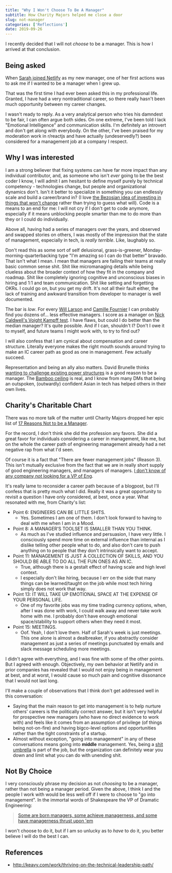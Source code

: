 ```yaml
---
title: "Why I Won't Choose To Be A Manager"
subtitle: How Charity Majors helped me close a door
slug: not-manager
categories: ['Reflections']
date: 2019-09-26
---
```


I recently decided that I will not _choose_ to be a manager. This is how I arrived at that conclusion.

## Being asked

When [Sarah joined Netlify](https://sarah.dev/blog/why-netlify) as my new manager, one of her first actions was to ask me if I wanted to be a manager when I grew up.

That was the first time I had ever been asked this in my professional life. Granted, I have had a very nontraditional career, so there really hasn't been much opportunity between my career changes.

I wasn't ready to reply. As a very analytical person who tries his damndest to be fair, I can often argue both sides. On one extreme, I've been told I lack "Emotional Intelligence" and communication skills. I'm definitely an introvert and don't get along with everybody. On the other, I've been praised for my moderation work in r/reactjs and have actually (undeservedly?) been considered for a management job at a company I respect.

## Why I was interested

I am a strong believer that fixing systems can have far more impact than any individual contributor, and, as someone who isn't _ever_ going to be the best coder I know, I will admit I am hesitant to define myself purely by technical competency - technologies change, but people and organizational dynamics don't. Isn't it better to specialize in something you can endlessly scale and build a career/brand in? (I love [the Bezosian idea of investing in things that won't change](https://www.goodreads.com/quotes/966699-i-very-frequently-get-the-question-what-s-going-to-change) rather than trying to guess what will). Code is a means to an end for me: I will not cry if I don't get to code anymore, especially if it means unblocking people smarter than me to do more than they or I could do individually.

Above all, having had a series of managers over the years, and observed and swapped stories on others, I was mostly of the impression that the state of management, especially in tech, is _really terrible_. Like, laughably so.

Don't read this as some sort of self delusional, grass-is-greener, Monday-morning-quarterbacking type "I'm amazing so I can do that better" bravado. That isn't what I mean. I mean that managers are failing their teams at really basic common sense shit. Shit like micromanaging details while being clueless about the broader context of how they fit in the company and roadmap. Shit like completely ignoring cognitive and unconscious biases in hiring and 1:1 and team communication. Shit like setting and forgetting OKRs. I could go on, but you get my drift. It's not all their fault either, the lack of training and awkward transition from developer to manager is well documented.

The bar is _low_. For every [Will Larson](https://lethain.com) and [Camille Fournier](https://www.amazon.com/Managers-Path-Leaders-Navigating-Growth/dp/1491973897) I can probably find you dozens of... less effective managers. I score as a manager on [Nick Caldwell's Voight Kampff test](https://hackernoon.com/a-voight-kampff-test-for-identifying-engineering-managers-bb8512c70857). I have flaws, but could I do better than the median manager? It's quite possible. And if I can, shouldn't I? Don't I owe it to myself, and future teams I might work with, to try to find out?

I will also confess that I am cynical about compensation and career structure. Literally everyone makes the right mouth sounds around trying to make an IC career path as good as one in management. Few actually succeed.

Representation and being an ally also matters. David Brunelle thinks [wanting to challenge existing power structures](https://www.davidbrunelle.com/2019-09-12-reasons-to-try-management/) is a good reason to be a manager. The [Bamboo ceiling](https://en.wikipedia.org/wiki/Bamboo_ceiling) is real, and I know from many DMs that being an outspoken, (outwardly) confident Asian in tech has helped others in their own lives.

## Charity's Charitable Chart

There was no more talk of the matter until Charity Majors dropped her epic list of [17 Reasons Not to be a Manager](https://charity.wtf/2019/09/08/reasons-not-to-be-a-manager/).

For the record, I don't think she did the profession any favors. She did a great favor for individuals considering a career in management, like me, but on the whole the career path of engineering management already had a net negative rap from what I'd seen.

Of course it is a fact that "There are fewer management jobs" (Reason 3). This isn't mutually exclusive from the fact that we are in really short supply of good engineering managers, and managers of managers. [I don't know of any company _not_ looking for a VP of Eng](https://mobile.twitter.com/swyx/status/1158466756777783296).

It's really lame to reconsider a career path because of a blogpost, but I'll confess that is pretty much what I did. Really it was a great opportunity to revisit a question I have only considered, at best, once a year. What resonated with me, from Charity's list:

- Point 6: ENGINEERS CAN BE LITTLE SHITS.
  - Yes. Sometimes I am one of them. I don't look forward to having to deal with me when I am in a Mood.
- Point 8: A MANAGER’S TOOLSET IS SMALLER THAN YOU THINK.
  - As much as I've studied influence and persuasion, I have very little. I consciously spend more time on external influence than internal as I dislike telling other people what to do, and also don't care to push anything on to people that they don't intrinsically want to accept.
- Point 11: MANAGEMENT IS JUST A COLLECTION OF SKILLS, AND YOU SHOULD BE ABLE TO DO ALL THE FUN ONES AS AN IC.
  - True, although there is a gestalt effect of having scale and high level context.
  - I especially don't like hiring, because I err on the side that many things can be learned/taught on the job while most tech hiring simply does not work that way.
- Point 13: IT WILL TAKE UP EMOTIONAL SPACE AT THE EXPENSE OF YOUR PERSONAL LIFE.
  - One of my favorite jobs was my time trading currency options, when, after I was done with work, I could walk away and never take work home with me. I probably don't have enough emotional space/stability to support others when they need it most.
- Point 15: MEETINGS.
  - Oof. Yeah, I don't love them. Half of Sarah's week is just meetings. This one alone is almost a dealbreaker, if you abstractly consider management as just a series of meetings punctuated by emails and slack message scheduling more meetings.

I didn't agree with everything, and I was fine with some of the other points. But I agreed with enough. Objectively, my own behavior at Netlify and in prior companies has revealed that I would not enjoy being in management at best, and at worst, I would cause so much pain and cognitive dissonance that I would not last long.

I'll make a couple of observations that I think don't get addressed well in this conversation:

- Saying that the main reason to get into management is to help nurture others' careers is the politically correct answer, but it isn't very helpful for prospective new managers (who have no direct evidence to work with) and feels like it comes from an assumption of privilege (of things being not-on-fire) and having bigco-level options and opportunities rather than the tight constraints of a startup.
- Almost without exception, "going into management" in any of these conversations means going into **middle** management. Yes, being a [shit umbrella](https://roadmunk.com/blog/shit-umbrella/) is part of the job, but the organization can definitely wear you down and limit what you can do with unending shit.

## Not By Choice

I very consciously phrase my decision as not _choosing_ to be a manager, rather than not being a manager period. Given the above, I think I and the people I work with would be less well off if I were to choose to "go into management". In the immortal words of Shakespeare the VP of Dramatic Engineering:

> [Some are born managers, some achieve managerness, and some have managerness thrust upon 'em](https://www.sparknotes.com/nofear/shakespeare/twelfthnight/page_110/)

I won't choose to do it, but if I am so unlucky as to _have_ to do it, you better believe I will do the best I can.

## References

- http://keavy.com/work/thriving-on-the-technical-leadership-path/
